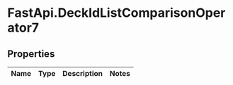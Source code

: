 # FastApi.DeckIdListComparisonOperator7

## Properties
Name | Type | Description | Notes
------------ | ------------- | ------------- | -------------
